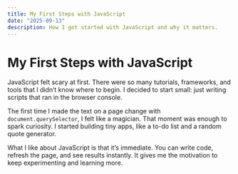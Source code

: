 ```yaml
---
title: My First Steps with JavaScript
date: "2025-09-13"
description: How I got started with JavaScript and why it matters.
---
```


# My First Steps with JavaScript

JavaScript felt scary at first. There were so many tutorials, frameworks, and tools that I didn’t know where to begin. I decided to start small: just writing scripts that ran in the browser console.

The first time I made the text on a page change with `document.querySelector`, I felt like a magician. That moment was enough to spark curiosity. I started building tiny apps, like a to-do list and a random quote generator.

What I like about JavaScript is that it’s immediate. You can write code, refresh the page, and see results instantly. It gives me the motivation to keep experimenting and learning more.
